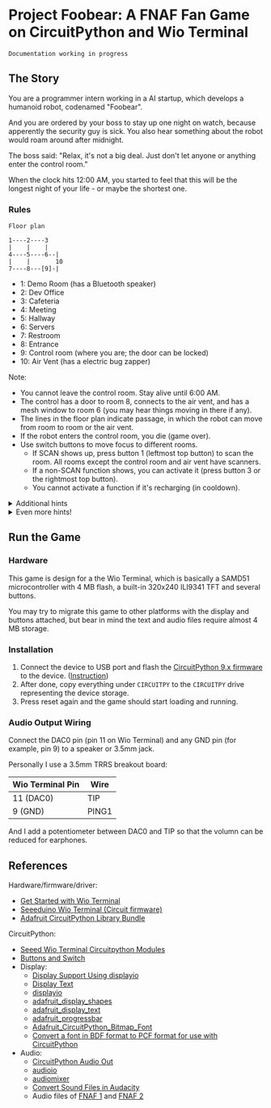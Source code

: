 # Project Foobear: A FNAF Fan Game on CircuitPython and Wio Terminal

`Documentation working in progress`

## The Story

You are a programmer intern working in a AI startup, which develops a humanoid robot, codenamed "Foobear".

And you are ordered by your boss to stay up one night on watch, because apperently the security guy is sick. You also hear something about the robot would roam around after midnight.

The boss said: "Relax, it's not a big deal. Just don't let anyone or anything enter the control room."

When the clock hits 12:00 AM, you started to feel that this will be the longest night of your life - or maybe the shortest one.

### Rules

```
Floor plan

1----2----3
|    |    |
4----5----6--|
|    |       10
7----8---[9]-|
```

- 1: Demo Room (has a Bluetooth speaker)
- 2: Dev Office
- 3: Cafeteria
- 4: Meeting
- 5: Hallway
- 6: Servers
- 7: Restroom
- 8: Entrance
- 9: Control room (where you are; the door can be locked)
- 10: Air Vent (has a electric bug zapper)

Note:

- You cannot leave the control room. Stay alive until 6:00 AM.
- The control has a door to room 8, connects to the air vent, and has a mesh window to room 6 (you may hear things moving in there if any).
- The lines in the floor plan indicate passage, in which the robot can move from room to room or the air vent.
- If the robot enters the control room, you die (game over).
- Use switch buttons to move focus to different rooms.
  - If SCAN shows up, press button 1 (leftmost top button) to scan the room. All rooms except the control room and air vent have scanners.
  - If a non-SCAN function shows, you can activate it (press button 3 or the rightmost top button).
  - You cannot activate a function if it's recharging (in cooldown).

<details>
  <summary>Additional hints</summary>

- The robot will get more aggresive to get to you with each hour passed. (Each hour takes ~50 seconds.)
- The Bluetooth speaker distracts the robot - for most of the time.
- The door keeps the robot out.
- The air vent zapper also keeps the robot out.
- All controllable devices have cooldown time and consumes power. If you use too much, it will overload the system and force reboot.
- The robot will be more aggresive during the power outtage.

</details>

<details>
  <summary>Even more hints!</summary>

- Enable `ANOMALY_ALWAYS_SHOWN` and/or `ANOMALY_ACTION_LOG` to `True` to cheat.
- Being blocked by the door or zapped in the air vent may cause the robot to "run away" to the farthest corner for a short while.
- You don't need to scan every room - just the room closest to the door and air vent. And listen to the sound clue.

</details>

## Run the Game

### Hardware

This game is design for a the Wio Terminal, which is basically a SAMD51 microcontroller with 4 MB flash, a built-in 320x240 ILI9341 TFT and several buttons.

You may try to migrate this game to other platforms with the display and buttons attached, but bear in mind the text and audio files require almost 4 MB storage.

### Installation

1. Connect the device to USB port and flash the [CircuitPython 9.x firmware](https://github.com/alankrantas/project-foobear-circuitpython-fnaf-fan-game/blob/main/adafruit-circuitpython-seeeduino_wio_terminal-en_US-9.2.4.uf2) to the device. ([Instruction](https://learn.adafruit.com/welcome-to-circuitpython/installing-circuitpython))
2. After done, copy everything under `CIRCUITPY` to the `CIRCUITPY` drive representing the device storage.
3. Press reset again and the game should start loading and running.

### Audio Output Wiring

Connect the DAC0 pin (pin 11 on Wio Terminal) and any GND pin (for example, pin 9) to a speaker or 3.5mm jack.

Personally I use a 3.5mm TRRS breakout board:

| Wio Terminal Pin | Wire |
| --- | --- |
| 11 (DAC0) | TIP |
| 9 (GND) | PING1 |

And I add a potentiometer between DAC0 and TIP so that the volumn can be reduced for earphones.

## References

Hardware/firmware/driver:

- [Get Started with Wio Terminal](https://wiki.seeedstudio.com/Wio-Terminal-Getting-Started/)
- [Seeeduino Wio Terminal (Circuit firmware)](https://circuitpython.org/board/seeeduino_wio_terminal/)
- [Adafruit CircuitPython Library Bundle](https://github.com/adafruit/Adafruit_CircuitPython_Bundle)

CircuitPython:

- [Seeed Wio Terminal Circuitpython Modules](https://gist.github.com/stonehippo/03677c206bf68846328f151ee8322193)
- [Buttons and Switch](https://learn.adafruit.com/sensor-plotting-with-mu-and-circuitpython/buttons-and-switch)
- Display:
  - [Display Support Using displayio](https://learn.adafruit.com/circuitpython-display-support-using-displayio/ui-quickstart)
  - [Display Text](https://learn.adafruit.com/circuitpython-display-support-using-displayio/text)
  - [displayio](https://docs.circuitpython.org/en/latest/shared-bindings/displayio/index.html)
  - [adafruit_display_shapes](https://docs.circuitpython.org/projects/display-shapes/en/latest/index.html)
  - [adafruit_display_text](https://docs.circuitpython.org/projects/display_text/en/latest/index.html)
  - [adafruit_progressbar](https://docs.circuitpython.org/projects/progressbar/en/latest/index.html)
  - [Adafruit_CircuitPython_Bitmap_Font](https://github.com/adafruit/Adafruit_CircuitPython_Bitmap_Font/tree/main/examples/fonts)
  - [Convert a font in BDF format to PCF format for use with CircuitPython](https://adafruit.github.io/web-bdftopcf/)
- Audio:
  - [CircuitPython Audio Out](https://learn.adafruit.com/circuitpython-essentials/circuitpython-audio-out)
  - [audioio](https://docs.circuitpython.org/en/latest/shared-bindings/audioio/index.html)
  - [audiomixer](https://docs.circuitpython.org/en/latest/shared-bindings/audiomixer/index.html)
  - [Convert Sound Files in Audacity](https://learn.adafruit.com/microcontroller-compatible-audio-file-conversion)
  - Audio files of [FNAF 1](https://downloads.khinsider.com/game-soundtracks/album/five-nights-at-freddy-s-fnaf) and [FNAF 2](https://downloads.khinsider.com/game-soundtracks/album/five-nights-at-freddy-s-fnaf-2-sfx)
